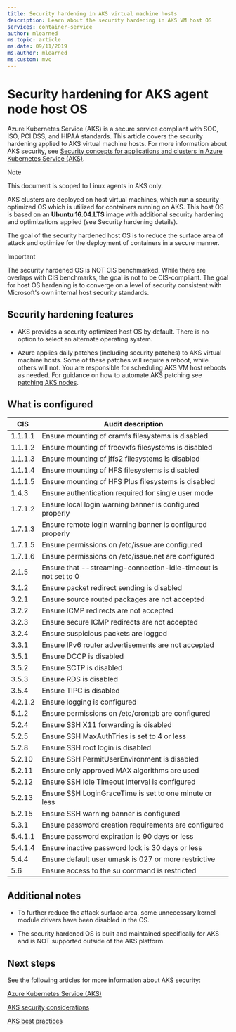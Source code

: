 ```yaml
---
title: Security hardening in AKS virtual machine hosts 
description: Learn about the security hardening in AKS VM host OS
services: container-service
author: mlearned
ms.topic: article
ms.date: 09/11/2019
ms.author: mlearned
ms.custom: mvc
---
```


# Security hardening for AKS agent node host OS

Azure Kubernetes Service (AKS) is a secure service compliant with SOC, ISO, PCI DSS, and HIPAA standards. This article covers the security hardening applied to AKS virtual machine hosts. For more information about AKS security, see [Security concepts for applications and clusters in Azure Kubernetes Service (AKS)](https://docs.microsoft.com/azure/aks/concepts-security).

> [!Note]
> This document is scoped to Linux agents in AKS only.

AKS clusters are deployed on host virtual machines, which run a security optimized OS which is utilized for containers running on AKS. This host OS is based on an **Ubuntu 16.04.LTS** image with additional security hardening and optimizations applied (see Security hardening details).

The goal of the security hardened host OS is to reduce the surface area of attack and optimize for the deployment of containers in a secure manner.

> [!Important]
> The security hardened OS is NOT CIS benchmarked. While there are overlaps with CIS benchmarks, the goal is not to be CIS-compliant. The goal for host OS hardening is to converge on a level of security consistent with Microsoft's own internal host security standards.

## Security hardening features

* AKS provides a security optimized host OS by default. There is no option to select an alternate operating system.

* Azure applies daily patches (including security patches) to AKS virtual machine hosts. Some of these patches will require a reboot, while others will not. You are responsible for scheduling AKS VM host reboots as needed. For guidance on how to automate AKS patching see [patching AKS nodes](https://docs.microsoft.com/azure/aks/node-updates-kured).

## What is configured

| CIS  | Audit description|
|---|---|
| 1.1.1.1 |Ensure mounting of cramfs filesystems is disabled|
| 1.1.1.2 |Ensure mounting of freevxfs filesystems is disabled|
| 1.1.1.3 |Ensure mounting of jffs2 filesystems is disabled|
| 1.1.1.4 |Ensure mounting of HFS filesystems is disabled|
| 1.1.1.5 |Ensure mounting of HFS Plus filesystems is disabled|
|1.4.3 |Ensure authentication required for single user mode |
|1.7.1.2 |Ensure local login warning banner is configured properly |
|1.7.1.3 |Ensure remote login warning banner is configured properly |
|1.7.1.5 |Ensure permissions on /etc/issue are configured |
|1.7.1.6 |Ensure permissions on /etc/issue.net are configured |
|2.1.5 |Ensure that --streaming-connection-idle-timeout is not set to 0 |
|3.1.2 |Ensure packet redirect sending is disabled |
|3.2.1 |Ensure source routed packages are not accepted |
|3.2.2 |Ensure ICMP redirects are not accepted |
|3.2.3 |Ensure secure ICMP redirects are not accepted |
|3.2.4 |Ensure suspicious packets are logged |
|3.3.1 |Ensure IPv6 router advertisements are not accepted |
|3.5.1 |Ensure DCCP is disabled |
|3.5.2 |Ensure SCTP is disabled |
|3.5.3 |Ensure RDS is disabled |
|3.5.4 |Ensure TIPC is disabled |
|4.2.1.2 |Ensure logging is configured |
|5.1.2 |Ensure permissions on /etc/crontab are configured |
|5.2.4 |Ensure SSH X11 forwarding is disabled |
|5.2.5 |Ensure SSH MaxAuthTries is set to 4 or less |
|5.2.8 |Ensure SSH root login is disabled |
|5.2.10 |Ensure SSH PermitUserEnvironment is disabled |
|5.2.11 |Ensure only approved MAX algorithms are used |
|5.2.12 |Ensure SSH Idle Timeout Interval is configured |
|5.2.13 |Ensure SSH LoginGraceTime is set to one minute or less |
|5.2.15 |Ensure SSH warning banner is configured |
|5.3.1 |Ensure password creation requirements are configured |
|5.4.1.1 |Ensure password expiration is 90 days or less |
|5.4.1.4 |Ensure inactive password lock is 30 days or less |
|5.4.4 |Ensure default user umask is 027 or more restrictive |
|5.6 |Ensure access to the su command is restricted|

## Additional notes
 
* To further reduce the attack surface area, some unnecessary kernel module drivers have been disabled in the OS.

* The security hardened OS is built and maintained specifically for AKS and is NOT supported outside of the AKS platform.

## Next steps  

See the following articles for more information about AKS security: 

[Azure Kubernetes Service (AKS)](https://docs.microsoft.com/azure/aks/intro-kubernetes)

[AKS security considerations ](https://docs.microsoft.com/azure/aks/concepts-security)

[AKS best practices ](https://docs.microsoft.com/azure/aks/best-practices)
